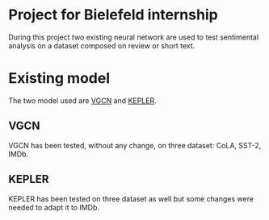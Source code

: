 # Project for Bielefeld internship
During this project two existing neural network are used to test sentimental analysis on a dataset composed on review or short text.

# Existing model

The two model used are [VGCN](https://github.com/Louis-udm/VGCN-BERT) and [KEPLER](https://github.com/THU-KEG/KEPLER). 

## VGCN
 VGCN has been tested, without any change, on three dataset: CoLA, SST-2, IMDb.
## KEPLER
 KEPLER has been tested on three dataset as well but some changes were needed to adapt it to IMDb.

